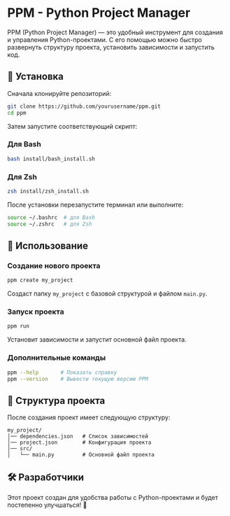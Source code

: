 # PPM - Python Project Manager

PPM (Python Project Manager) — это удобный инструмент для создания и управления Python-проектами. С его помощью можно быстро развернуть структуру проекта, установить зависимости и запустить код.

## 🚀 Установка

Сначала клонируйте репозиторий:
```sh
git clone https://github.com/yourusername/ppm.git
cd ppm
```

Затем запустите соответствующий скрипт:

### Для Bash
```sh
bash install/bash_install.sh
```

### Для Zsh
```sh
zsh install/zsh_install.sh
```

После установки перезапустите терминал или выполните:
```sh
source ~/.bashrc  # для Bash
source ~/.zshrc   # для Zsh
```

## 🔧 Использование

### Создание нового проекта
```sh
ppm create my_project
```
Создаст папку `my_project` с базовой структурой и файлом `main.py`.

### Запуск проекта
```sh
ppm run
```
Установит зависимости и запустит основной файл проекта.

### Дополнительные команды
```sh
ppm --help       # Показать справку
ppm --version    # Вывести текущую версию PPM
```

## 📂 Структура проекта
После создания проект имеет следующую структуру:
```
my_project/
│── dependencies.json   # Список зависимостей
│── project.json        # Конфигурация проекта
│── src/
│   └── main.py         # Основной файл проекта
```

## 🛠 Разработчики
Этот проект создан для удобства работы с Python-проектами и будет постепенно улучшаться! 🚀


